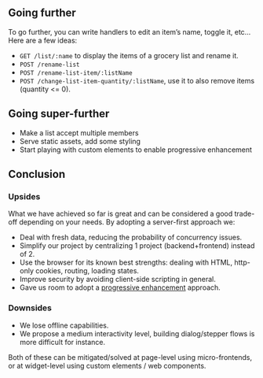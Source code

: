 ## Going further

To go further, you can write handlers to edit an item’s name, toggle it, etc… Here are a few ideas:

- `GET /list/:name` to display the items of a grocery list and rename it.
- `POST /rename-list`
- `POST /rename-list-item/:listName`
- `POST /change-list-item-quantity/:listName`, use it to also remove items (quantity <= 0).

## Going super-further

- Make a list accept multiple members
- Serve static assets, add some styling
- Start playing with custom elements to enable progressive enhancement

## Conclusion

### Upsides

What we have achieved so far is great and can be considered a good trade-off depending on your needs. By adopting a server-first approach we:

- Deal with fresh data, reducing the probability of concurrency issues.
- Simplify our project by centralizing 1 project (backend+frontend) instead of 2.
- Use the browser for its known best strengths: dealing with HTML, http-only cookies, routing, loading states.
- Improve security by avoiding client-side scripting in general.
- Gave us room to adopt a [progressive enhancement](https://developer.mozilla.org/en-US/docs/Glossary/Progressive_Enhancement) approach.

### Downsides

- We lose offline capabilities.
- We propose a medium interactivity level, building dialog/stepper flows is more difficult for instance.

Both of these can be mitigated/solved at page-level using micro-frontends, or at widget-level using custom elements / web components.
